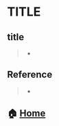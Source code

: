 # TITLE

## title

> - []()

## Reference

> - []()

## :house: [Home](https://github.com/developjik/frontend-tech-info)
